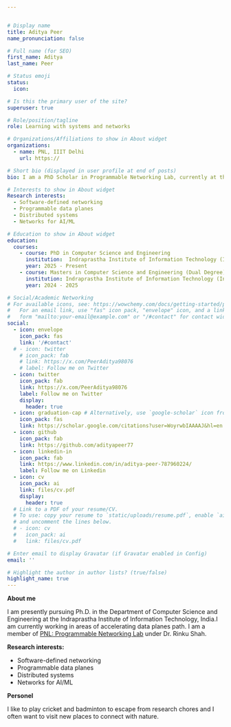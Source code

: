 ```yaml
---


# Display name
title: Aditya Peer
name_pronunciation: false

# Full name (for SEO)
first_name: Aditya 
last_name: Peer

# Status emoji
status:
  icon:

# Is this the primary user of the site?
superuser: true

# Role/position/tagline
role: Learning with systems and networks

# Organizations/Affiliations to show in About widget
organizations:
  - name: PNL, IIIT Delhi
    url: https://

# Short bio (displayed in user profile at end of posts)
bio: I am a PhD Scholar in Programmable Networking Lab, currently at the IIIT Delhi (India).

# Interests to show in About widget
Research interests:
  - Software-defined networking
  - Programmable data planes
  - Distributed systems
  - Networks for AI/ML

# Education to show in About widget
education:
  courses:
    - course: PhD in Computer Science and Engineering
      institution:  Indraprastha Institute of Information Technology (India)
      year: 2025 - Present
    - course: Masters in Computer Science and Engineering (Dual Degree)
      institution: Indraprastha Institute of Information Technology (India)
      year: 2024 - 2025

# Social/Academic Networking
# For available icons, see: https://wowchemy.com/docs/getting-started/page-builder/#icons
#   For an email link, use "fas" icon pack, "envelope" icon, and a link in the
#   form "mailto:your-email@example.com" or "/#contact" for contact widget.
social:
  - icon: envelope
    icon_pack: fas
    link: '/#contact'
  # - icon: twitter
    # icon_pack: fab
    # link: https://x.com/PeerAditya98076
    # label: Follow me on Twitter
  - icon: twitter
    icon_pack: fab
    link: https://x.com/PeerAditya98076
    label: Follow me on Twitter
    display:
      header: true
  - icon: graduation-cap # Alternatively, use `google-scholar` icon from `ai` icon pack
    icon_pack: fas
    link: https://scholar.google.com/citations?user=WoyrwbIAAAAJ&hl=en
  - icon: github
    icon_pack: fab
    link: https://github.com/adityapeer77
  - icon: linkedin-in
    icon_pack: fab
    link: https://www.linkedin.com/in/aditya-peer-787960224/
    label: Follow me on Linkedin
  - icon: cv
    icon_pack: ai
    link: files/cv.pdf
    display:
      header: true
  # Link to a PDF of your resume/CV.
  # To use: copy your resume to `static/uploads/resume.pdf`, enable `ai` icons in `params.yaml`,
  # and uncomment the lines below.
  # - icon: cv
  #   icon_pack: ai
  #   link: files/cv.pdf

# Enter email to display Gravatar (if Gravatar enabled in Config)
email: ''

# Highlight the author in author lists? (true/false)
highlight_name: true
---
```


**About me**

I am presently pursuing Ph.D. in the Department of Computer Science and Engineering at the Indraprastha Institute of Information Technology, India.I am currently working in areas of accelerating data planes path. I am a member of [PNL: Programmable Networking Lab](https://) under Dr. Rinku Shah.

**Research interests:**
  - Software-defined networking
  - Programmable data planes
  - Distributed systems
  - Networks for AI/ML

**Personel**

I like to play cricket and badminton to escape from research chores and I often want to visit new places to connect with nature.

<!-- **Open source and open data**
* [Dalton-Dataset](https://github.com/prasenjit52282/dalton-dataset) on Indoor Air pollution and Activites, India 
* [Bus Trajectory](https://github.com/stilllearningsoumya/bus_trajectory_dataset) Dataset for [54 feet-route](https://www.google.com/maps/dir/durgapur/54+Feet/@23.5347909,87.2863414,15z/data=!3m1!4b1!4m13!4m12!1m5!1m1!1s0x39f7710b47a89171:0x429e1bdb57e009dd!2m2!1d87.3119227!2d23.5204443!1m5!1m1!1s0x39f7720a874929a9:0x38b8e0691e176312!2m2!1d87.2837139!2d23.5482543?entry=ttu) in Durgapur, India
* [Air Quality](https://github.com/prasenjit52282/AQuaMoHo/tree/master/Data) Dataset for two cities Durgapur and Delhi, India
* [BuStop](https://github.com/prasenjit52282/BuStop) framework detects stay-location types for public bus
* [AQuaMoHo](https://github.com/prasenjit52282/AQuaMoHo) framework annotate air quality from Thermo-Hygrometer -->

<!-- **Outreach**

* [Distributed Systems](https://medium.com/@prasenjitkarmakar52282) blogs for beginners and advanced learners
* [shardQ](https://github.com/prasenjit52282/shardQ), MQTT-clone implementation for advanced flask and docker users
* [LKMs](https://github.com/prasenjit52282/linux_LKM) with proc and ioctl interface for kernel developers -->